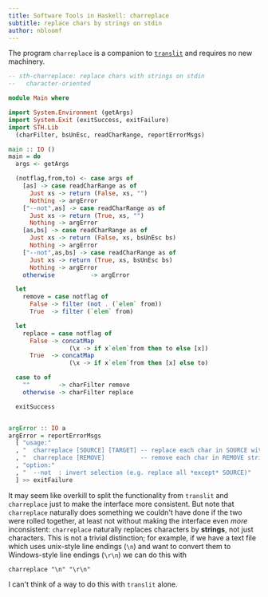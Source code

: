 ```yaml
---
title: Software Tools in Haskell: charreplace
subtitle: replace chars by strings on stdin
author: nbloomf
---
```


The program ``charreplace`` is a companion to [``translit``](/pages/sth/tool/translit.html) and requires no new machinery.


```haskell
-- sth-charreplace: replace chars with strings on stdin
--   character-oriented

module Main where

import System.Environment (getArgs)
import System.Exit (exitSuccess, exitFailure)
import STH.Lib
  (charFilter, bsUnEsc, readCharRange, reportErrorMsgs)

main :: IO ()
main = do
  args <- getArgs

  (notflag,from,to) <- case args of
    [as] -> case readCharRange as of
      Just xs -> return (False, xs, "")
      Nothing -> argError
    ["--not",as] -> case readCharRange as of
      Just xs -> return (True, xs, "")
      Nothing -> argError
    [as,bs] -> case readCharRange as of
      Just xs -> return (False, xs, bsUnEsc bs)
      Nothing -> argError
    ["--not",as,bs] -> case readCharRange as of
      Just xs -> return (True, xs, bsUnEsc bs)
      Nothing -> argError
    otherwise          -> argError

  let
    remove = case notflag of
      False -> filter (not . (`elem` from))
      True  -> filter (`elem` from)

  let
    replace = case notflag of
      False -> concatMap
                 (\x -> if x`elem`from then to else [x])
      True  -> concatMap
                 (\x -> if x`elem`from then [x] else to)

  case to of
    ""        -> charFilter remove
    otherwise -> charFilter replace

  exitSuccess


argError :: IO a
argError = reportErrorMsgs
  [ "usage:"
  , "  charreplace [SOURCE] [TARGET] -- replace each char in SOURCE with TARGET string"
  , "  charreplace [REMOVE]          -- remove each char in REMOVE string"
  , "option:"
  , "  --not  : invert selection (e.g. replace all *except* SOURCE)"
  ] >> exitFailure
```


It may seem like overkill to split the functionality from ``translit`` and ``charreplace`` just to make the interface more consistent. But note that ``charreplace`` naturally does something we couldn't have done if the two were rolled together, at least not without making the interface even *more* inconsistent: ``charreplace`` naturally replaces characters by **strings**, not just characters. This is not a trivial distinction; for example, if we have a text file which uses unix-style line endings (``\n``) and want to convert them to Windows-style line endings (``\r\n``) we can do this with

    charreplace "\n" "\r\n"

I can't think of a way to do this with ``translit`` alone.
